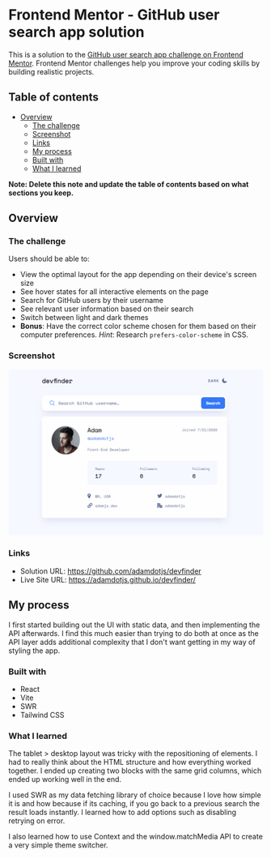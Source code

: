 # Frontend Mentor - GitHub user search app solution

This is a solution to the [GitHub user search app challenge on Frontend Mentor](https://www.frontendmentor.io/challenges/github-user-search-app-Q09YOgaH6). Frontend Mentor challenges help you improve your coding skills by building realistic projects.

## Table of contents

- [Overview](#overview)
  - [The challenge](#the-challenge)
  - [Screenshot](#screenshot)
  - [Links](#links)
  - [My process](#my-process)
  - [Built with](#built-with)
  - [What I learned](#what-i-learned)

**Note: Delete this note and update the table of contents based on what sections you keep.**

## Overview

### The challenge

Users should be able to:

- View the optimal layout for the app depending on their device's screen size
- See hover states for all interactive elements on the page
- Search for GitHub users by their username
- See relevant user information based on their search
- Switch between light and dark themes
- **Bonus**: Have the correct color scheme chosen for them based on their computer preferences. _Hint_: Research `prefers-color-scheme` in CSS.

### Screenshot

![devfinder preview](./screenshot.png)

### Links

- Solution URL: https://github.com/adamdotjs/devfinder
- Live Site URL: https://adamdotjs.github.io/devfinder/

## My process

I first started building out the UI with static data, and then implementing the API afterwards. I find this much easier than trying to do both at once as the API layer adds additional complexity that I don't want getting in my way of styling the app.

### Built with

- React
- Vite
- SWR
- Tailwind CSS

### What I learned

The tablet > desktop layout was tricky with the repositioning of elements. I had to really think about the HTML structure and how everything worked together. I ended up creating two blocks with the same grid columns, which ended up working well in the end.

I used SWR as my data fetching library of choice because I love how simple it is and how because if its caching, if you go back to a previous search the result loads instantly. I learned how to add options such as disabling retrying on error.

I also learned how to use Context and the window.matchMedia API to create a very simple theme switcher.
